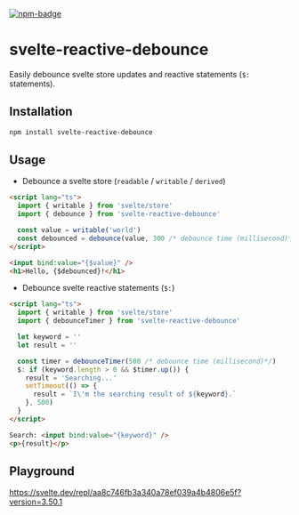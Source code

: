 [![npm-badge](https://badge.fury.io/js/svelte-reactive-debounce.svg)](https://www.npmjs.com/package/svelte-reactive-debounce)

# svelte-reactive-debounce

Easily debounce svelte store updates and reactive statements (`$:` statements).

## Installation

```bash
npm install svelte-reactive-debounce
```

## Usage

- Debounce a svelte store (`readable` / `writable` / `derived`)

```html
<script lang="ts">
  import { writable } from 'svelte/store'
  import { debounce } from 'svelte-reactive-debounce'

  const value = writable('world')
  const debounced = debounce(value, 300 /* debounce time (millisecond)*/)
</script>

<input bind:value="{$value}" />
<h1>Hello, {$debounced}!</h1>
```

- Debounce svelte reactive statements (`$:`)

```html
<script lang="ts">
  import { writable } from 'svelte/store'
  import { debounceTimer } from 'svelte-reactive-debounce'

  let keyword = ''
  let result = ''

  const timer = debounceTimer(500 /* debounce time (millisecond)*/)
  $: if (keyword.length > 0 && $timer.up()) {
    result = 'Searching...'
    setTimeout(() => {
      result = `I\'m the searching result of ${keyword}.`
    }, 500)
  }
</script>

Search: <input bind:value="{keyword}" />
<p>{result}</p>
```

## Playground

https://svelte.dev/repl/aa8c746fb3a340a78ef039a4b4806e5f?version=3.50.1
